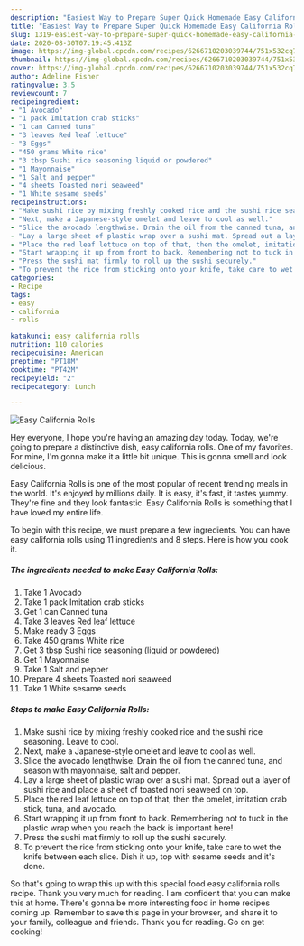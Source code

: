 ```yaml
---
description: "Easiest Way to Prepare Super Quick Homemade Easy California Rolls"
title: "Easiest Way to Prepare Super Quick Homemade Easy California Rolls"
slug: 1319-easiest-way-to-prepare-super-quick-homemade-easy-california-rolls
date: 2020-08-30T07:19:45.413Z
image: https://img-global.cpcdn.com/recipes/6266710203039744/751x532cq70/easy-california-rolls-recipe-main-photo.jpg
thumbnail: https://img-global.cpcdn.com/recipes/6266710203039744/751x532cq70/easy-california-rolls-recipe-main-photo.jpg
cover: https://img-global.cpcdn.com/recipes/6266710203039744/751x532cq70/easy-california-rolls-recipe-main-photo.jpg
author: Adeline Fisher
ratingvalue: 3.5
reviewcount: 7
recipeingredient:
- "1 Avocado"
- "1 pack Imitation crab sticks"
- "1 can Canned tuna"
- "3 leaves Red leaf lettuce"
- "3 Eggs"
- "450 grams White rice"
- "3 tbsp Sushi rice seasoning liquid or powdered"
- "1 Mayonnaise"
- "1 Salt and pepper"
- "4 sheets Toasted nori seaweed"
- "1 White sesame seeds"
recipeinstructions:
- "Make sushi rice by mixing freshly cooked rice and the sushi rice seasoning. Leave to cool."
- "Next, make a Japanese-style omelet and leave to cool as well."
- "Slice the avocado lengthwise. Drain the oil from the canned tuna, and season with mayonnaise, salt and pepper."
- "Lay a large sheet of plastic wrap over a sushi mat. Spread out a layer of sushi rice and place a sheet of toasted nori seaweed on top."
- "Place the red leaf lettuce on top of that, then the omelet, imitation crab stick, tuna, and avocado."
- "Start wrapping it up from front to back. Remembering not to tuck in the plastic wrap when you reach the back is important here!"
- "Press the sushi mat firmly to roll up the sushi securely."
- "To prevent the rice from sticking onto your knife, take care to wet the knife between each slice. Dish it up, top with sesame seeds and it&#39;s done."
categories:
- Recipe
tags:
- easy
- california
- rolls

katakunci: easy california rolls 
nutrition: 110 calories
recipecuisine: American
preptime: "PT18M"
cooktime: "PT42M"
recipeyield: "2"
recipecategory: Lunch

---
```



![Easy California Rolls](https://img-global.cpcdn.com/recipes/6266710203039744/751x532cq70/easy-california-rolls-recipe-main-photo.jpg)

Hey everyone, I hope you're having an amazing day today. Today, we're going to prepare a distinctive dish, easy california rolls. One of my favorites. For mine, I'm gonna make it a little bit unique. This is gonna smell and look delicious.



Easy California Rolls is one of the most popular of recent trending meals in the world. It's enjoyed by millions daily. It is easy, it's fast, it tastes yummy. They're fine and they look fantastic. Easy California Rolls is something that I have loved my entire life.


To begin with this recipe, we must prepare a few ingredients. You can have easy california rolls using 11 ingredients and 8 steps. Here is how you cook it.

<!--inarticleads1-->

##### The ingredients needed to make Easy California Rolls:

1. Take 1 Avocado
1. Take 1 pack Imitation crab sticks
1. Get 1 can Canned tuna
1. Take 3 leaves Red leaf lettuce
1. Make ready 3 Eggs
1. Take 450 grams White rice
1. Get 3 tbsp Sushi rice seasoning (liquid or powdered)
1. Get 1 Mayonnaise
1. Take 1 Salt and pepper
1. Prepare 4 sheets Toasted nori seaweed
1. Take 1 White sesame seeds




<!--inarticleads2-->

##### Steps to make Easy California Rolls:

1. Make sushi rice by mixing freshly cooked rice and the sushi rice seasoning. Leave to cool.
1. Next, make a Japanese-style omelet and leave to cool as well.
1. Slice the avocado lengthwise. Drain the oil from the canned tuna, and season with mayonnaise, salt and pepper.
1. Lay a large sheet of plastic wrap over a sushi mat. Spread out a layer of sushi rice and place a sheet of toasted nori seaweed on top.
1. Place the red leaf lettuce on top of that, then the omelet, imitation crab stick, tuna, and avocado.
1. Start wrapping it up from front to back. Remembering not to tuck in the plastic wrap when you reach the back is important here!
1. Press the sushi mat firmly to roll up the sushi securely.
1. To prevent the rice from sticking onto your knife, take care to wet the knife between each slice. Dish it up, top with sesame seeds and it&#39;s done.




So that's going to wrap this up with this special food easy california rolls recipe. Thank you very much for reading. I am confident that you can make this at home. There's gonna be more interesting food in home recipes coming up. Remember to save this page in your browser, and share it to your family, colleague and friends. Thank you for reading. Go on get cooking!
